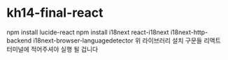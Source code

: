# kh14-final-react
npm install lucide-react
npm install i18next react-i18next i18next-http-backend i18next-browser-languagedetector
위 라이브러리 설치 구문들 리액트 터미널에 적어주셔야 실행 될 겁니다

